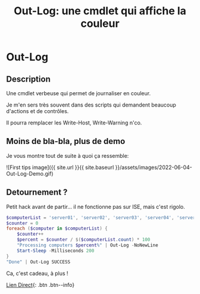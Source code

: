﻿---
title:  "Out-Log: une cmdlet qui affiche la couleur"
excerpt: "Quand on veut horodater les processus longs, voir en un coup d'oeil les évènements importants."
category: PowerShell
tags: 
  - PowerShell
  - Tips
  - cmdlet
---

# Out-Log

## Description

Une cmdlet verbeuse qui permet de journaliser en couleur.

Je m'en sers très souvent dans des scripts qui demandent beaucoup d'actions et de contrôles.

Il pourra remplacer les Write-Host, Write-Warning n'co.

## Moins de bla-bla, plus de demo

Je vous montre tout de suite à quoi ça ressemble:

![First tips image]({{ site.url }}{{ site.baseurl }}/assets/images/2022-06-04-Out-Log-Demo.gif)

## Detournement ?
Petit hack avant de partir... il ne fonctionne pas sur ISE, mais c'est rigolo.

```powershell
$computerList = 'server01', 'server02', 'server03', 'server04', 'server05', 'server06', 'server07', 'server08', 'server09', 'server10'
$counter = 0
foreach ($computer in $computerList) {
    $counter++
    $percent = $counter / $($computerList.count) * 100
    "Processing computers $percent%" | Out-Log -NoNewLine
    Start-Sleep -Milliseconds 200
}
"Done" | Out-Log SUCCESS
```

Ca, c'est cadeau, à plus !

[Lien Direct](https://github.com/MickaelRoy/Cmdlets/tree/main/Out-Log){: .btn .btn--info}

